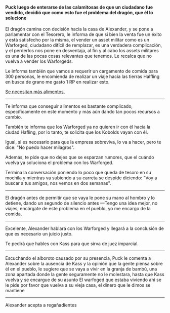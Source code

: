 #### Puck luego de enterarse de las calamitosas de que un ciudadano fue vendido, decidió que como esto fue el problema del dragón, que él lo solucione

El dragón camina con decisión hacia la casa de Alexander, y se pone a parlamentar con el Tesorero, le informa de que si bien la venta fue un éxito y está satisfecho por la misma, el vender un asset militar como es un Warforged, ciudadano difícil de remplazar, es una verdadera complicación, y el perderlos nos pone en desventaja, al fin y al cabo los assets militares es una de las pocas cosas relevantes que tenemos.  Le recalca que no vuelva a vender los Warforgeds. 

Le informa también que vamos a requerir un cargamento de comida para 300 personas, le encomienda de realizar un viaje hacia las tierras Halfling en busca de grano
me gasto 1 RP en realizar esto.

[Se necesitan más alimentos.](../../Kmu/Kass/Se%20necesitan%20mas%20alimentos..md)

---

Te informa que conseguir alimentos es bastante complicado, específicamente en este momento y más aún dando tan pocos recursos a cambio.

También te informa que los Warforged ya no quieren ir con él hacia la ciudad Hafling, por lo tanto, te solicita que los Kobolds vayan con él.

Igual, si es necesario para que la empresa sobreviva, lo va a hacer, pero te dice: "No puedo hacer milagros".

Además, te pide que no dejes que se esparzan rumores, que el cuándo vuelva ya soluciona el problema con los Warforged.

Termina la conversación poniendo lo poco que queda de tesoro en su mochila y mientras va subiendo a su carreta se despide diciendo: "Voy a buscar a tus amigos, nos vemos en dos semanas".

---

El dragón antes de permitir que se vaya le pone su mano al hombro y lo detiene, dando un segundo de silencio antes 
—Tengo una idea mejor, no viajes, encárgate de este problema en el pueblo, yo me encargo de la comida. 

---

Excelente, Alexander hablará con los Warforged y llegará a la conclusión de que es necesario un juicio justo.

Te pedirá que hables con Kass para que sirva de juez imparcial.

---

Escuchando el alboroto causado por su presencia, Puck le comenta a Alexander sobre la ausencia de Kass y la opinión que la gente piensa sobre él en el pueblo, le sugiere que se vaya a vivir en la granja de bambú, una zona apartada donde la gente seguramente no le molestara, hasta que Kass vuelva y se encargue de su asunto
El warfoged que estaba viviendo ahi se le pide por favor que vuelva a su vieja casa, el dinero que le dimos se mantiene

--- 
Alexander acepta a regañadientes
